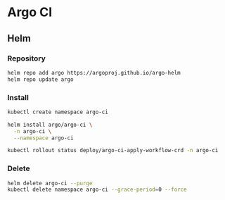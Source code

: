 # Argo CI

## Helm

### Repository

```sh
helm repo add argo https://argoproj.github.io/argo-helm
helm repo update argo
```

### Install

```sh
kubectl create namespace argo-ci
```

```sh
helm install argo/argo-ci \
  -n argo-ci \
  --namespace argo-ci
```

```sh
kubectl rollout status deploy/argo-ci-apply-workflow-crd -n argo-ci
```

### Delete

```sh
helm delete argo-ci --purge
kubectl delete namespace argo-ci --grace-period=0 --force
```
